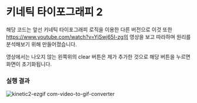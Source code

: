 # 키네틱 타이포그래피 2

해당 코드는 앞선 키네틱 타이포그래피 로직을 이용한 다른 버전으로 이것 또한 https://www.youtube.com/watch?v=YjSwj65I-zg의 영상을 보고 따라하며 원리를 분석해보기 위해 만들어졌습니다.

영상에서는 나오지 않는 왼쪽위의 clear 버튼은 제가 추가한 것으로 해당 버튼을 누르면 화면이 초기화됩니다.

### 실행 결과

![kinetic2-ezgif com-video-to-gif-converter](https://github.com/user-attachments/assets/dfd257c0-500a-4f84-a1b6-2457dd16d5e8)
